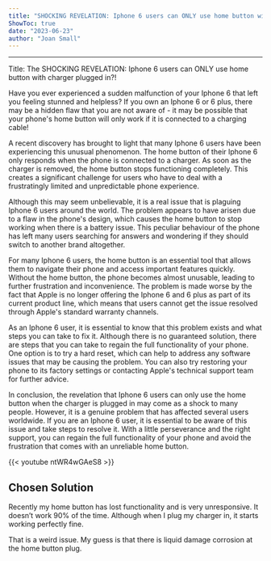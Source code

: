 ```yaml
---
title: "SHOCKING REVELATION: Iphone 6 users can ONLY use home button with charger plugged in?!"
ShowToc: true 
date: "2023-06-23"
author: "Joan Small"
---
```

*****
Title: The SHOCKING REVELATION: Iphone 6 users can ONLY use home button with charger plugged in?!

Have you ever experienced a sudden malfunction of your Iphone 6 that left you feeling stunned and helpless? If you own an Iphone 6 or 6 plus, there may be a hidden flaw that you are not aware of - it may be possible that your phone's home button will only work if it is connected to a charging cable!

A recent discovery has brought to light that many Iphone 6 users have been experiencing this unusual phenomenon. The home button of their Iphone 6 only responds when the phone is connected to a charger. As soon as the charger is removed, the home button stops functioning completely. This creates a significant challenge for users who have to deal with a frustratingly limited and unpredictable phone experience.

Although this may seem unbelievable, it is a real issue that is plaguing Iphone 6 users around the world. The problem appears to have arisen due to a flaw in the phone's design, which causes the home button to stop working when there is a battery issue. This peculiar behaviour of the phone has left many users searching for answers and wondering if they should switch to another brand altogether.

For many Iphone 6 users, the home button is an essential tool that allows them to navigate their phone and access important features quickly. Without the home button, the phone becomes almost unusable, leading to further frustration and inconvenience. The problem is made worse by the fact that Apple is no longer offering the Iphone 6 and 6 plus as part of its current product line, which means that users cannot get the issue resolved through Apple's standard warranty channels.

As an Iphone 6 user, it is essential to know that this problem exists and what steps you can take to fix it. Although there is no guaranteed solution, there are steps that you can take to regain the full functionality of your phone. One option is to try a hard reset, which can help to address any software issues that may be causing the problem. You can also try restoring your phone to its factory settings or contacting Apple's technical support team for further advice.

In conclusion, the revelation that Iphone 6 users can only use the home button when the charger is plugged in may come as a shock to many people. However, it is a genuine problem that has affected several users worldwide. If you are an Iphone 6 user, it is essential to be aware of this issue and take steps to resolve it. With a little perseverance and the right support, you can regain the full functionality of your phone and avoid the frustration that comes with an unreliable home button.

{{< youtube ntWR4wGAeS8 >}} 



## Chosen Solution
 Recently my home button has lost functionality and is very unresponsive. It doesn’t work 90% of the time. Although when I plug my charger in, it starts working perfectly fine.

 That is a weird issue. My guess is that there is liquid damage corrosion at the home button plug.




